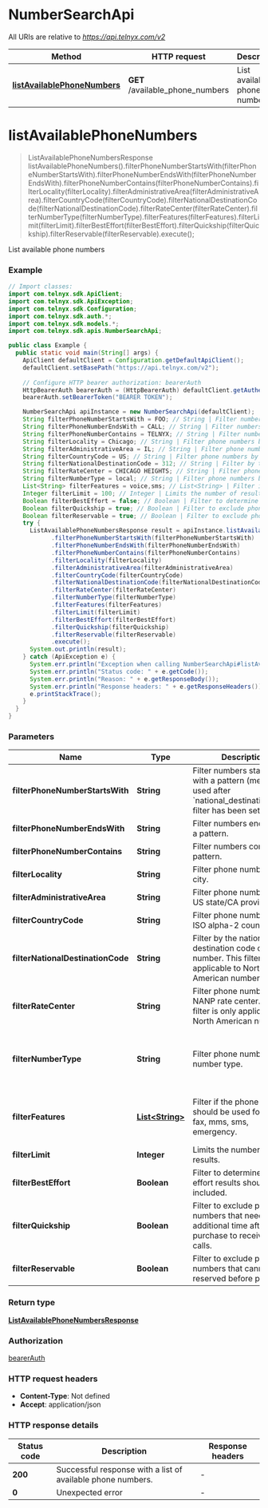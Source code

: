 # NumberSearchApi

All URIs are relative to *https://api.telnyx.com/v2*

Method | HTTP request | Description
------------- | ------------- | -------------
[**listAvailablePhoneNumbers**](NumberSearchApi.md#listAvailablePhoneNumbers) | **GET** /available_phone_numbers | List available phone numbers


<a name="listAvailablePhoneNumbers"></a>
# **listAvailablePhoneNumbers**
> ListAvailablePhoneNumbersResponse listAvailablePhoneNumbers().filterPhoneNumberStartsWith(filterPhoneNumberStartsWith).filterPhoneNumberEndsWith(filterPhoneNumberEndsWith).filterPhoneNumberContains(filterPhoneNumberContains).filterLocality(filterLocality).filterAdministrativeArea(filterAdministrativeArea).filterCountryCode(filterCountryCode).filterNationalDestinationCode(filterNationalDestinationCode).filterRateCenter(filterRateCenter).filterNumberType(filterNumberType).filterFeatures(filterFeatures).filterLimit(filterLimit).filterBestEffort(filterBestEffort).filterQuickship(filterQuickship).filterReservable(filterReservable).execute();

List available phone numbers

### Example
```java
// Import classes:
import com.telnyx.sdk.ApiClient;
import com.telnyx.sdk.ApiException;
import com.telnyx.sdk.Configuration;
import com.telnyx.sdk.auth.*;
import com.telnyx.sdk.models.*;
import com.telnyx.sdk.apis.NumberSearchApi;

public class Example {
  public static void main(String[] args) {
    ApiClient defaultClient = Configuration.getDefaultApiClient();
    defaultClient.setBasePath("https://api.telnyx.com/v2");
    
    // Configure HTTP bearer authorization: bearerAuth
    HttpBearerAuth bearerAuth = (HttpBearerAuth) defaultClient.getAuthentication("bearerAuth");
    bearerAuth.setBearerToken("BEARER TOKEN");

    NumberSearchApi apiInstance = new NumberSearchApi(defaultClient);
    String filterPhoneNumberStartsWith = FOO; // String | Filter numbers starting with a pattern (meant to be used after `national_destination_code` filter has been set).
    String filterPhoneNumberEndsWith = CALL; // String | Filter numbers ending with a pattern.
    String filterPhoneNumberContains = TELNYX; // String | Filter numbers containing a pattern.
    String filterLocality = Chicago; // String | Filter phone numbers by city.
    String filterAdministrativeArea = IL; // String | Filter phone numbers by US state/CA province.
    String filterCountryCode = US; // String | Filter phone numbers by ISO alpha-2 country code.
    String filterNationalDestinationCode = 312; // String | Filter by the national destination code of the number. This filter is only applicable to North American numbers.
    String filterRateCenter = CHICAGO HEIGHTS; // String | Filter phone numbers by NANP rate center. This filter is only applicable to North American numbers.
    String filterNumberType = local; // String | Filter phone numbers by number type.
    List<String> filterFeatures = voice,sms; // List<String> | Filter if the phone number should be used for voice, fax, mms, sms, emergency.
    Integer filterLimit = 100; // Integer | Limits the number of results.
    Boolean filterBestEffort = false; // Boolean | Filter to determine if best effort results should be included.
    Boolean filterQuickship = true; // Boolean | Filter to exclude phone numbers that need additional time after to purchase to receive phone calls.
    Boolean filterReservable = true; // Boolean | Filter to exclude phone numbers that cannot be reserved before purchase.
    try {
      ListAvailablePhoneNumbersResponse result = apiInstance.listAvailablePhoneNumbers()
            .filterPhoneNumberStartsWith(filterPhoneNumberStartsWith)
            .filterPhoneNumberEndsWith(filterPhoneNumberEndsWith)
            .filterPhoneNumberContains(filterPhoneNumberContains)
            .filterLocality(filterLocality)
            .filterAdministrativeArea(filterAdministrativeArea)
            .filterCountryCode(filterCountryCode)
            .filterNationalDestinationCode(filterNationalDestinationCode)
            .filterRateCenter(filterRateCenter)
            .filterNumberType(filterNumberType)
            .filterFeatures(filterFeatures)
            .filterLimit(filterLimit)
            .filterBestEffort(filterBestEffort)
            .filterQuickship(filterQuickship)
            .filterReservable(filterReservable)
            .execute();
      System.out.println(result);
    } catch (ApiException e) {
      System.err.println("Exception when calling NumberSearchApi#listAvailablePhoneNumbers");
      System.err.println("Status code: " + e.getCode());
      System.err.println("Reason: " + e.getResponseBody());
      System.err.println("Response headers: " + e.getResponseHeaders());
      e.printStackTrace();
    }
  }
}
```

### Parameters

Name | Type | Description  | Notes
------------- | ------------- | ------------- | -------------
 **filterPhoneNumberStartsWith** | **String**| Filter numbers starting with a pattern (meant to be used after &#x60;national_destination_code&#x60; filter has been set). | [optional]
 **filterPhoneNumberEndsWith** | **String**| Filter numbers ending with a pattern. | [optional]
 **filterPhoneNumberContains** | **String**| Filter numbers containing a pattern. | [optional]
 **filterLocality** | **String**| Filter phone numbers by city. | [optional]
 **filterAdministrativeArea** | **String**| Filter phone numbers by US state/CA province. | [optional]
 **filterCountryCode** | **String**| Filter phone numbers by ISO alpha-2 country code. | [optional]
 **filterNationalDestinationCode** | **String**| Filter by the national destination code of the number. This filter is only applicable to North American numbers. | [optional]
 **filterRateCenter** | **String**| Filter phone numbers by NANP rate center. This filter is only applicable to North American numbers. | [optional]
 **filterNumberType** | **String**| Filter phone numbers by number type. | [optional] [enum: toll-free, national, mobile, local]
 **filterFeatures** | [**List&lt;String&gt;**](String.md)| Filter if the phone number should be used for voice, fax, mms, sms, emergency. | [optional] [enum: sms, mms, voice, fax, emergency]
 **filterLimit** | **Integer**| Limits the number of results. | [optional]
 **filterBestEffort** | **Boolean**| Filter to determine if best effort results should be included. | [optional]
 **filterQuickship** | **Boolean**| Filter to exclude phone numbers that need additional time after to purchase to receive phone calls. | [optional]
 **filterReservable** | **Boolean**| Filter to exclude phone numbers that cannot be reserved before purchase. | [optional]

### Return type

[**ListAvailablePhoneNumbersResponse**](ListAvailablePhoneNumbersResponse.md)

### Authorization

[bearerAuth](../README.md#bearerAuth)

### HTTP request headers

 - **Content-Type**: Not defined
 - **Accept**: application/json

### HTTP response details
| Status code | Description | Response headers |
|-------------|-------------|------------------|
**200** | Successful response with a list of available phone numbers. |  -  |
**0** | Unexpected error |  -  |

